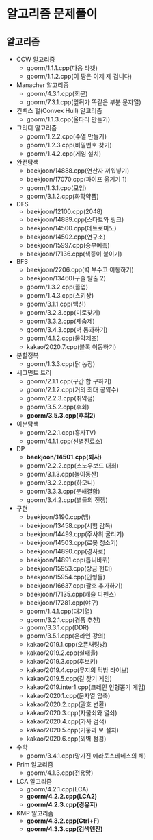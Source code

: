 # 알고리즘 문제풀이

## 알고리즘

  - CCW 알고리즘
    - goorm/1.1.1.cpp(다음 타겟)
    - goorm/1.1.2.cpp(이 땅은 이제 제 겁니다)
  - Manacher 알고리즘
    - goorm/4.3.1.cpp(회문)
    - goorm/7.3.1.cpp(앞뒤가 똑같은 부분 문자열)
  - 컨벡스 헐(Convex Hull) 알고리즘
    - goorm/1.1.3.cpp(울타리 만들기)
  - 그리디 알고리즘
    - goorm/1.2.2.cpp(수열 만들기)
    - goorm/1.2.3.cpp(비밀번호 찾기)
    - goorm/1.4.2.cpp(게임 설치)
  - 완전탐색
    - baekjoon/14888.cpp(연산자 끼워넣기)
    - baekjoon/17070.cpp(파이프 옮기기 1)
    - goorm/1.3.1.cpp(모임)
    - goorm/3.1.2.cpp(화학약품)
  - DFS
    - baekjoon/12100.cpp(2048)
    - baekjoon/14889.cpp(스타트와 링크)
    - baekjoon/14500.cpp(테트로미노)
    - baekjoon/14502.cpp(연구소)
    - baekjoon/15997.cpp(승부예측)
    - baekjoon/17136.cpp(색종이 붙이기)
  - BFS
    - baekjoon/2206.cpp(벽 부수고 이동하기)
    - baekjoon/13460(구슬 탈출 2)
    - goorm/1.3.2.cpp(졸업)
    - goorm/1.4.3.cpp(스키장)
    - goorm/3.1.1.cpp(백신)
    - goorm/3.2.3.cpp(미로찾기)
    - goorm/3.3.2.cpp(제습제)
    - goorm/3.4.3.cpp(벽 통과하기)
    - goorm/4.1.2.cpp(물약제조)
    - kakao/2020.7.cpp(블록 이동하기)
  - 분할정복
    - goorm/1.3.3.cpp(닭 농장)
  - 세그먼트 트리
    - goorm/2.1.1.cpp(구간 합 구하기)
    - goorm/2.1.2.cpp(거의 최대 공약수)
    - goorm/2.2.3.cpp(취약점)
    - goorm/3.5.2.cpp(후회)
    - **goorm/3.5.3.cpp(후회2)**
  - 이분탐색
    - goorm/2.2.1.cpp(홍자TV)
    - goorm/4.1.1.cpp(선별진료소)
  - DP
    - **baekjoon/14501.cpp(퇴사)**
    - goorm/2.2.2.cpp(스노우보드 대회)
    - goorm/3.1.3.cpp(놀이동산)
    - goorm/3.2.2.cpp(하모니)
    - goorm/3.3.3.cpp(분해결합)
    - goorm/3.4.2.cpp(별들의 전쟁)
  - 구현
    - baekjoon/3190.cpp(뱀)
    - baekjoon/13458.cpp(시험 감독)
    - baekjoon/14499.cpp(주사위 굴리기)
    - baekjoon/14503.cpp(로봇 청소기)
    - baekjoon/14890.cpp(경사로)
    - baekjoon/14891.cpp(톱니바퀴)
    - baekjoon/15953.cpp(상금 헌터)
    - baekjoon/15954.cpp(인형들)
    - baekjoon/16637.cpp(괄호 추가하기)
    - baekjoon/17135.cpp(캐슬 디펜스)
    - baekjoon/17281.cpp(야구)
    - goorm/1.4.1.cpp(대기열)
    - goorm/3.2.1.cpp(경품 추천)
    - goorm/3.3.1.cpp(DDR)
    - goorm/3.5.1.cpp(온라인 강의)
    - kakao/2019.1.cpp(오픈채팅방)
    - kakao/2019.2.cpp(실패율)
    - kakao/2019.3.cpp(후보키)
    - kakao/2019.4.cpp(무지의 먹방 라이브)
    - kakao/2019.5.cpp(길 찾기 게임)
    - kakao/2019.inter1.cpp(크레인 인형뽑기 게임)
    - kakao/2020.1.cpp(문자열 압축)
    - kakao/2020.2.cpp(괄호 변환)
    - kakao/2020.3.cpp(자물쇠와 열쇠)
    - kakao/2020.4.cpp(가사 검색)
    - kakao/2020.5.cpp(기둥과 보 설치)
    - kakao/2020.6.cpp(외벽 점검)
  - 수학
    - goorm/3.4.1.cpp(망가진 에라토스테네스의 체)
  - Prim 알고리즘
    - goorm/4.1.3.cpp(전용망)
  - LCA 알고리즘
    - goorm/4.2.1.cpp(LCA)
    - **goorm/4.2.2.cpp(LCA2)**
    - **goorm/4.2.3.cpp(경유지)**
  - KMP 알고리즘
    - **goorm/4.3.2.cpp(Ctrl+F)**
    - **goorm/4.3.3.cpp(검색엔진)**
   